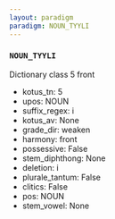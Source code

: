 ```yaml
---
layout: paradigm
paradigm: NOUN_TYYLI
---
```

### ` NOUN_TYYLI `

Dictionary class 5 front
* kotus_tn: 5
* upos: NOUN
* suffix_regex: i
* kotus_av: None
* grade_dir: weaken
* harmony: front
* possessive: False
* stem_diphthong: None
* deletion: i
* plurale_tantum: False
* clitics: False
* pos: NOUN
* stem_vowel: None
